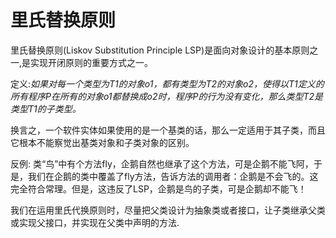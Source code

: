 # 里氏替换原则

里氏替换原则\(Liskov Substitution Principle LSP\)是面向对象设计的基本原则之一,是实现开闭原则的重要方式之一。

定义:_如果对每一个类型为T1的对象o1，都有类型为T2的对象o2，使得以T1定义的所有程序P在所有的对象o1都替换成o2时，程序P的行为没有变化，那么类型T2是类型T1的子类型。_

换言之，一个软件实体如果使用的是一个基类的话，那么一定适用于其子类，而且它根本不能察觉出基类对象和子类对象的区别。

反例: 类“鸟”中有个方法fly，企鹅自然也继承了这个方法，可是企鹅不能飞阿，于是，我们在企鹅的类中覆盖了fly方法，告诉方法的调用者：企鹅是不会飞的。这完全符合常理。但是，这违反了LSP，企鹅是鸟的子类，可是企鹅却不能飞！

我们在运用里氏代换原则时，尽量把父类设计为抽象类或者接口，让子类继承父类或实现父接口，并实现在父类中声明的方法.

